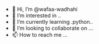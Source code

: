 - 👋 Hi, I’m @wafaa-wadhahi
- 👀 I’m interested in ..
- 🌱 I’m currently learning .python..
- 💞️ I’m looking to collaborate on ...
- 📫 How to reach me ...

<!---
wafaa-wadhahi/wafaa-wadhahi is a ✨ special ✨ repository because its `README.md` (this file) appears on your GitHub profile.
You can click the Preview link to take a look at your changes.
--->
